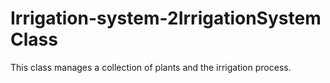 # Irrigation-system-2IrrigationSystem Class
This class manages a collection of plants and the irrigation process.


